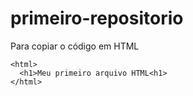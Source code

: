 # primeiro-repositorio

Para copiar o código em HTML
```
<html>
  <h1>Meu primeiro arquivo HTML<h1>
</html>
```
